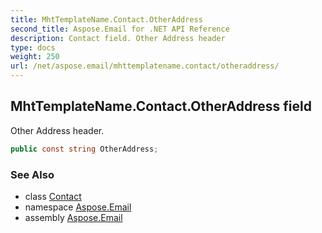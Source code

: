 ```yaml
---
title: MhtTemplateName.Contact.OtherAddress
second_title: Aspose.Email for .NET API Reference
description: Contact field. Other Address header
type: docs
weight: 250
url: /net/aspose.email/mhttemplatename.contact/otheraddress/
---
```

## MhtTemplateName.Contact.OtherAddress field

Other Address header.

```csharp
public const string OtherAddress;
```

### See Also

* class [Contact](../)
* namespace [Aspose.Email](../../mhttemplatename.contact/)
* assembly [Aspose.Email](../../../)


